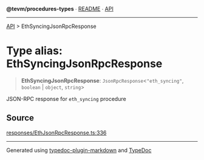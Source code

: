 **@tevm/procedures-types** ∙ [README](../README.md) ∙ [API](../API.md)

***

[API](../API.md) > EthSyncingJsonRpcResponse

# Type alias: EthSyncingJsonRpcResponse

> **EthSyncingJsonRpcResponse**: `JsonRpcResponse`\<`"eth_syncing"`, `boolean` \| `object`, `string`\>

JSON-RPC response for `eth_syncing` procedure

## Source

[responses/EthJsonRpcResponse.ts:336](https://github.com/evmts/tevm-monorepo/blob/main/packages/procedures-types/src/responses/EthJsonRpcResponse.ts#L336)

***
Generated using [typedoc-plugin-markdown](https://www.npmjs.com/package/typedoc-plugin-markdown) and [TypeDoc](https://typedoc.org/)
